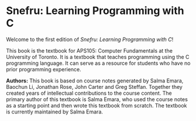 # Snefru: Learning Programming with C

Welcome to the first edition of *Snefru: Learning Programming with C*!  

This book is the textbook for APS105: Computer Fundamentals at the University of Toronto. It is a textbook that teaches programming using the C programming language. It can serve as a resource for students who have no prior programming experience.

**Authors:** This book is based on course notes generated by Salma Emara, Baochun Li, Jonathan Rose, John Carter and Greg Steffan. Together they created years of intellectual contributions to the course content. The primary author of this textbook is Salma Emara, who used the course notes as a starting point and then wrote this textbook from scratch. The textbook is currently maintained by Salma Emara.